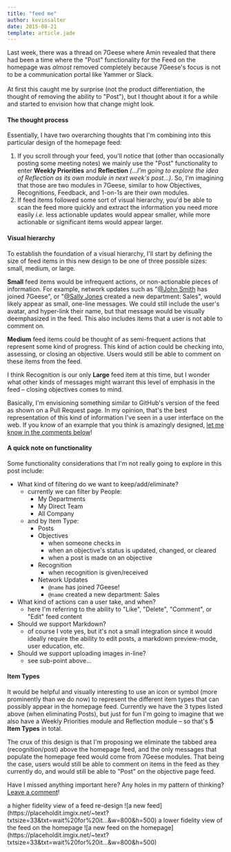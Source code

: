 ```yaml
---
title: "feed me"
author: kevinsalter
date: 2015-08-21
template: article.jade
---
```


Last week, there was a thread on 7Geese where Amin revealed that there had been a time where the "Post" functionality for the Feed on the homepage was _almost_ removed completely because 7Geese's focus is not to be a communication portal like Yammer or Slack.
<br><br>
At first this caught me by surprise (not the product differentiation, the thought of removing the ability to "Post"), but I thought about it for a while and started to envision how that change might look.

<span class="more"></span>

#### The thought process

Essentially, I have two overarching thoughts that I'm combining into this particular design of the homepage feed:
1. If you scroll through your feed, you'll notice that (other than occasionally posting some meeting notes) we mainly use the "Post" functionality to enter **Weekly Priorities** and **Reflection** _(...I'm going to explore the idea of Reflection as its own module in next week's post...)_.  So, I'm imagining that those are two modules in 7Geese, similar to how Objectives, Recognitions, Feedback, and 1-on-1s are their own modules.
2. If feed items followed some sort of visual hierarchy, you'd be able to scan the feed more quickly and extract the information you need more easily _i.e._ less actionable updates would appear smaller, while more actionable or significant items would appear larger.

#### Visual hierarchy

To establish the foundation of a visual hierarchy, I'll start by defining the size of feed items in this new design to be one of three possible sizes: small, medium, or large.

**Small** feed items would be infrequent actions, or non-actionable pieces of information.  For example, network updates such as "<u>@John Smith</u> has joined 7Geese", or "<u>@Sally Jones</u> created a new department: Sales", would likely appear as small, one-line messages.  We could still include the user's avatar, and hyper-link their name, but that message would be visually deemphasized in the feed.  This also includes items that a user is not able to comment on.

**Medium** feed items could be thought of as semi-frequent actions that represent some kind of progress.  This kind of action could be checking into, assessing, or closing an objective.  Users would still be able to comment on these items from the feed.

I think Recognition is our only **Large** feed item at this time, but I wonder what other kinds of messages might warrant this level of emphasis in the feed – closing objectives comes to mind.

Basically, I'm envisioning something similar to GitHub's version of the feed as shown on a Pull Request page. In my opinion, that's the best representation of this kind of information I've seen in a user interface on the web.  If you know of an example that you think is amazingly designed, [let me know in the comments below](#disqus_thread)!

#### A quick note on functionality

Some functionality considerations that I'm not really going to explore in this post include:
- What kind of filtering do we want to keep/add/eliminate?
    + currently we can filter by People:
        * My Departments
        * My Direct Team
        * All Company
    + and by Item Type:
        * Posts
        * Objectives
            - when someone checks in
            - when an objective's status is updated, changed, or cleared
            - when a post is made on an objective
        * Recognition
            - when recognition is given/received
        * Network Updates
            - `@name` has joined 7Geese!
            - `@name` created a new department: Sales
- What kind of actions can a user take, and when?
    + here I'm referring to the ability to "Like", "Delete", "Comment", or "Edit" feed content
- Should we support Markdown?
    + of course I vote yes, but it's not a small integration since it would ideally require the ability to edit posts, a markdown preview-mode, user education, etc.
- Should we support uploading images in-line?
    + see sub-point above...

#### Item Types

It would be helpful and visually interesting to use an icon or symbol (more prominently than we do now) to represent the different item types that can possibly appear in the homepage feed.  Currently we have the 3 types listed above (when eliminating Posts), but just for fun I'm going to imagine that we also have a Weekly Priorities module and Reflection module – so that's **5 Item Types** in total.

The crux of this design is that I'm proposing we eliminate the tabbed area (recognition/post) above the homepage feed, and the only messages that populate the homepage feed would come from 7Geese modules.  That being the case, users would still be able to comment on items in the feed as they currently do, and would still be able to "Post" on the objective page feed.

Have I missed anything important here?  Any holes in my pattern of thinking? [Leave a comment](#disqus_thread)!

<p class="article-end"></p>

<span class="annotation">
    a higher fidelity view of a feed re-design
</span>
![a new feed](https://placeholdit.imgix.net/~text?txtsize=33&txt=wait%20for%20it...&w=800&h=500)

<span class="annotation">
    a lower fidelity view of the feed on the homepage
</span>
![a new feed on the homepage](https://placeholdit.imgix.net/~text?txtsize=33&txt=wait%20for%20it...&w=800&h=500)
